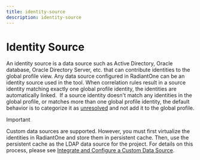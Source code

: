 ```yaml
---
title: identity-source
description: identity-source
---
```

         
# Identity Source

An identity source is a data source such as Active Directory, Oracle database, Oracle Directory Server, etc. that can contribute identities to the global profile view. Any data source configured in RadiantOne can be an identity source used in the tool. When correlation rules result in a source identity matching exactly one global profile identity, the identities are automatically linked.  If a source identity doesn't match any identities in the global profile, or matches more than one global profile identity, the default behavior is to categorize it as [unresolved](#unresolved-identity) and not add it to the global profile.

>[!important]
>Custom data sources are supported. However, you must first virtualize the identities in RadiantOne and store them in persistent cache. Then, use the persistent cache as the LDAP data source for the project. For details on this process, please see [Integrate and Configure a Custom Data Source](#integrate-and-configure-a-custom-data-source).
